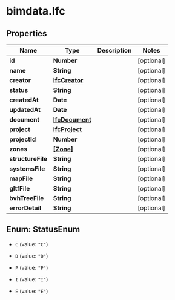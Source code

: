 # bimdata.Ifc

## Properties
Name | Type | Description | Notes
------------ | ------------- | ------------- | -------------
**id** | **Number** |  | [optional] 
**name** | **String** |  | [optional] 
**creator** | [**IfcCreator**](IfcCreator.md) |  | [optional] 
**status** | **String** |  | [optional] 
**createdAt** | **Date** |  | [optional] 
**updatedAt** | **Date** |  | [optional] 
**document** | [**IfcDocument**](IfcDocument.md) |  | [optional] 
**project** | [**IfcProject**](IfcProject.md) |  | [optional] 
**projectId** | **Number** |  | [optional] 
**zones** | [**[Zone]**](Zone.md) |  | [optional] 
**structureFile** | **String** |  | [optional] 
**systemsFile** | **String** |  | [optional] 
**mapFile** | **String** |  | [optional] 
**gltfFile** | **String** |  | [optional] 
**bvhTreeFile** | **String** |  | [optional] 
**errorDetail** | **String** |  | [optional] 


<a name="StatusEnum"></a>
## Enum: StatusEnum


* `C` (value: `"C"`)

* `D` (value: `"D"`)

* `P` (value: `"P"`)

* `I` (value: `"I"`)

* `E` (value: `"E"`)




